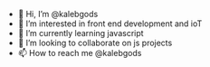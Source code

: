 - 👋 Hi, I’m @kalebgods
- 👀 I’m interested in front end development and ioT
- 🌱 I’m currently learning javascript
- 💞️ I’m looking to collaborate on js projects
- 📫 How to reach me @kalebgods

<!---
kalebgods/kalebgods is a ✨ special ✨ repository because its `README.md` (this file) appears on your GitHub profile.
You can click the Preview link to take a look at your changes.
--->
